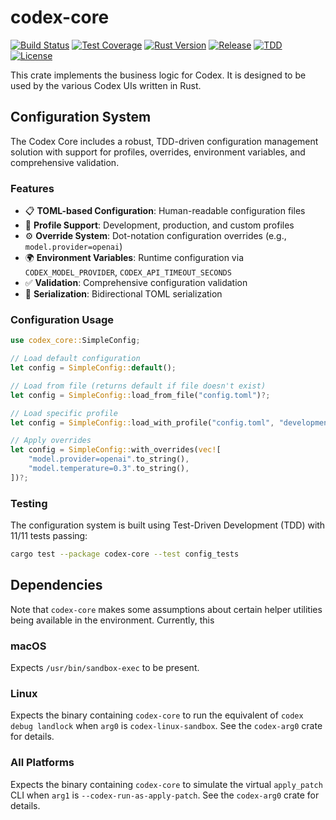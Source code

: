 # codex-core

[![Build Status](https://img.shields.io/badge/build-passing-brightgreen.svg)](https://github.com/jamiescottcraik/Cortex-OS)
[![Test Coverage](https://img.shields.io/badge/tests-11%2F11%20passing-brightgreen.svg)](https://github.com/jamiescottcraik/Cortex-OS)
[![Rust Version](https://img.shields.io/badge/rust-nightly%202024-orange.svg)](https://rust-lang.org)
[![Release](https://img.shields.io/badge/release-v0.1.1--config-blue.svg)](https://github.com/jamiescottcraik/Cortex-OS/releases)
[![TDD](https://img.shields.io/badge/TDD-compliant-green.svg)](https://github.com/jamiescottcraik/Cortex-OS)
[![License](https://img.shields.io/badge/license-MIT-blue.svg)](LICENSE)

This crate implements the business logic for Codex. It is designed to be used by the various Codex UIs written in Rust.

## Configuration System

The Codex Core includes a robust, TDD-driven configuration management solution with support for profiles, overrides, environment variables, and comprehensive validation.

### Features

- 📋 **TOML-based Configuration**: Human-readable configuration files
- 🔄 **Profile Support**: Development, production, and custom profiles
- ⚙️ **Override System**: Dot-notation configuration overrides (e.g., `model.provider=openai`)
- 🌍 **Environment Variables**: Runtime configuration via `CODEX_MODEL_PROVIDER`, `CODEX_API_TIMEOUT_SECONDS`
- ✅ **Validation**: Comprehensive configuration validation
- 🔄 **Serialization**: Bidirectional TOML serialization

### Configuration Usage

```rust
use codex_core::SimpleConfig;

// Load default configuration
let config = SimpleConfig::default();

// Load from file (returns default if file doesn't exist)
let config = SimpleConfig::load_from_file("config.toml")?;

// Load specific profile
let config = SimpleConfig::load_with_profile("config.toml", "development")?;

// Apply overrides
let config = SimpleConfig::with_overrides(vec![
    "model.provider=openai".to_string(),
    "model.temperature=0.3".to_string(),
])?;
```

### Testing

The configuration system is built using Test-Driven Development (TDD) with 11/11 tests passing:

```bash
cargo test --package codex-core --test config_tests
```

## Dependencies

Note that `codex-core` makes some assumptions about certain helper utilities being available in the environment. Currently, this

### macOS

Expects `/usr/bin/sandbox-exec` to be present.

### Linux

Expects the binary containing `codex-core` to run the equivalent of `codex debug landlock` when `arg0` is `codex-linux-sandbox`. See the `codex-arg0` crate for details.

### All Platforms

Expects the binary containing `codex-core` to simulate the virtual `apply_patch` CLI when `arg1` is `--codex-run-as-apply-patch`. See the `codex-arg0` crate for details.

